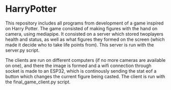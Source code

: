 # HarryPotter

This repository includes all programs from development of a game inspíred on Harry Potter. The game consisted of making figures with the hand on camera, using mediapipe. It consisted on a server which stored twoplayers health and status, as well as what figures they formed on the screen (which made it decide who to take life points from). This server is run with the server.py script. 

The clients are run on different computers (if no more cameras are available on one), and there the image is formed and a wifi connection through socket is made to an ESP32, which is continously sending the stat eof a button which changes the current figure being casted. The client is run with the final_game_client.py script.
